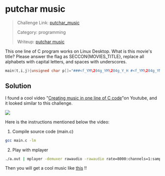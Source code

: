# putchar music

> Challenge Link: [putchar_music](https://score-quals.seccon.jp/question/f6b2af4e26720b6a27b3efbca313097b977b2a8b)
>
> Category: programming
>
> Writeup: [putchar music](https://github.com/frozenkp/CTF/tree/master/2017/seccon_CTF/programming/putchar_music)

This one line of C program works on Linux Desktop. What is this movie's title? 
Please answer the flag as SECCON{MOVIES_TITLE}, replace all alphabets with capital letters, and spaces with underscores.

```c
main(t,i,j){unsigned char p[]="###<f_YM\204g_YM\204g_Y_H #<f_YM\204g_YM\204g_Y_H #+-?[WKAMYJ/7 #+-?[WKgH #+-?[WKAMYJ/7hk\206\203tk\\YJAfkkk";for(i=0;t=1;i=(i+1)%(sizeof(p)-1)){double x=pow(1.05946309435931,p[i]/6+13);for(j=1+p[i]%6;t++%(8192/j);)putchar(t>>5|(int)(t*x));}}
```

## Solution

I found a cool video "[Creating music in one line of C code](https://www.youtube.com/watch?v=L9KLnN0GczI)"on Youtube, and it looked similar to this challenge.

[![](https://i.imgur.com/5x3jXmM.png)](https://www.youtube.com/watch?v=L9KLnN0GczI)

Here is the instructions mentioned below the video:

1. Compile source code (main.c)

```sh
gcc main.c -lm
```

2. Play with mplayer

```sh
./a.out | mplayer -demuxer rawaudio -rawaudio rate=8000:channels=1:samplesize=1 -
```

Then you will get a cool music like [this](https://youtu.be/NJn6ZZ_Mnvg) !!

